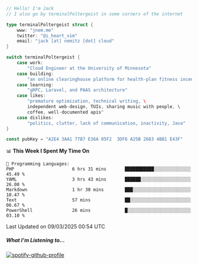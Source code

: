 ```go
// Hello! I'm Jack
// I also go by terminalPoltergeist in some corners of the internet

type terminalPoltergeist struct {
    www: "jnem.me"
    twitter: "@i_heart_vim"
    email: "jack [at] nemitz [dot] cloud"
}

switch terminalPoltergeist {
    case work:
        "Cloud Engineer at the University of Minnesota"
    case building:
        "an online clearinghouse platform for health-plan fitness incentive programs"
    case learning:
        "gRPC, Laravel, and PAAS architecture"
    case likes:
        "premature optimization, technical writing, \
        independent web-design, TUIs, sharing music with people, \
        coffee, well-documented apis"
    case dislikes:
        "politics, clutter, lack of communication, inactivity, Java"
}

const pubKey = "A2E4 3AA1 77B7 E36A 05F2  3DF6 A25B 2683 4BB1 E43F"
```

<!--START_SECTION:waka-->
📊 **This Week I Spent My Time On** 

```text
💬 Programming Languages: 
PHP                      6 hrs 31 mins       ███████████░░░░░░░░░░░░░░   45.49 % 
YAML                     3 hrs 43 mins       ██████░░░░░░░░░░░░░░░░░░░   26.00 % 
Markdown                 1 hr 30 mins        ███░░░░░░░░░░░░░░░░░░░░░░   10.47 % 
Text                     57 mins             ██░░░░░░░░░░░░░░░░░░░░░░░   06.67 % 
PowerShell               26 mins             █░░░░░░░░░░░░░░░░░░░░░░░░   03.10 % 
```


 Last Updated on 09/03/2025 00:54 UTC
<!--END_SECTION:waka-->

##### What I'm Listening to...

[![spotify-github-profile](https://jnem.me/listening-item?maxAge=2592000)](https://jnem.me/listening)
